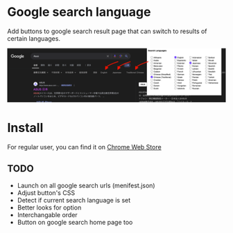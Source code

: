 # Google search language

Add buttons to google search result page that can switch to results of certain languages.

![Function showcase](showcase.png)

# Install

For regular user, you can find it on [Chrome Web Store](https://chromewebstore.google.com/detail/google-search-language/imldhilgomaifdmkenenphbmhdloklmk?pli=1)

## TODO

* Launch on all google search urls (menifest.json)
* Adjust button's CSS
* Detect if current search language is set
* Better looks for option
* Interchangable order
* Button on google search home page too